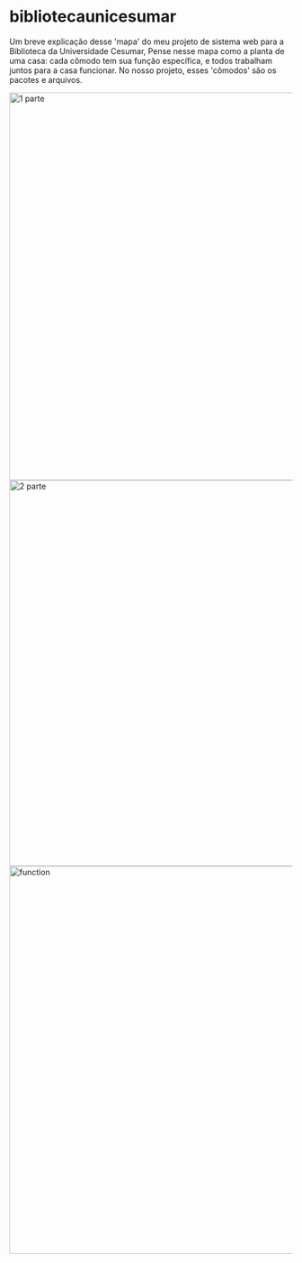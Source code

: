 # bibliotecaunicesumar
Um breve explicação desse 'mapa' do meu projeto de sistema web para a Biblioteca da Universidade Cesumar, Pense nesse mapa como a planta de uma casa: cada cômodo tem sua função específica, e todos trabalham juntos para a casa funcionar. No nosso projeto, esses 'cômodos' são os pacotes e arquivos.

<img width="1353" height="688" alt="1 parte" src="https://github.com/user-attachments/assets/569e0b16-a94e-49f6-9a2b-c2d34f17ff6c" />
<img width="1353" height="685" alt="2 parte" src="https://github.com/user-attachments/assets/4fa1b182-2363-43f3-b473-a021927da6d8" />
<img width="1353" height="688" alt="function" src="https://github.com/user-attachments/assets/563778d3-cc3c-4b23-8c2f-37f28482e8fe" />
